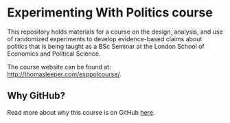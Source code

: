 # Experimenting With Politics course

This repository holds materials for a course on the design, analysis, and use of randomized experiments to develop evidence-based claims about politics that is being taught as a BSc Seminar at the London School of Economics and Political Science. 

The course website can be found at: http://thomasleeper.com/exppolcourse/.

## Why GitHub?

Read more about why this course is on GitHub [here](fork.md).
